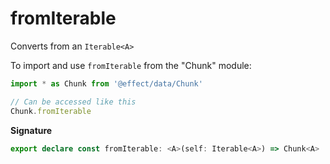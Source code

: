 # fromIterable

Converts from an `Iterable<A>`

To import and use `fromIterable` from the "Chunk" module:

```ts
import * as Chunk from '@effect/data/Chunk'

// Can be accessed like this
Chunk.fromIterable
```

**Signature**

```ts
export declare const fromIterable: <A>(self: Iterable<A>) => Chunk<A>
```
